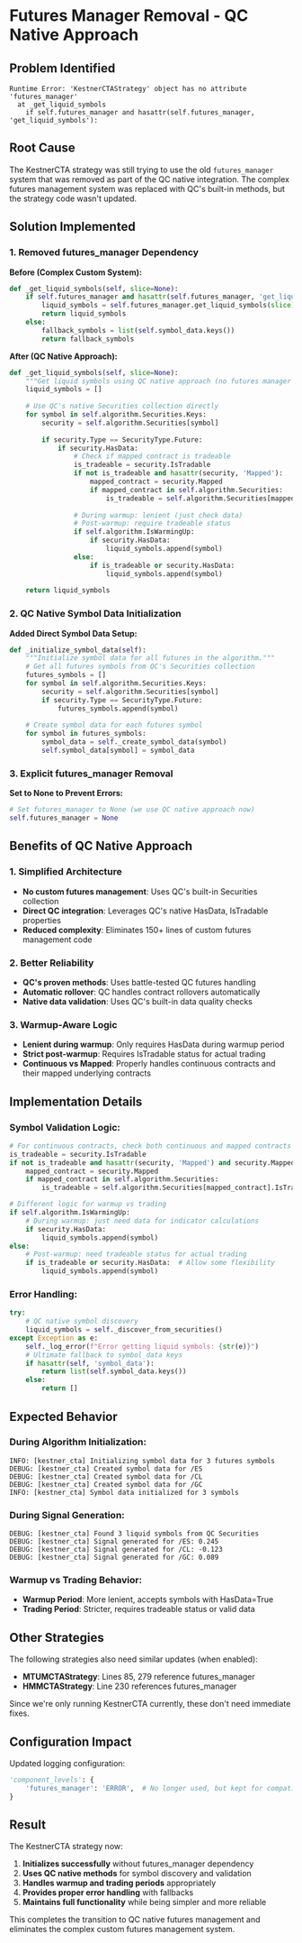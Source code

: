 # Futures Manager Removal - QC Native Approach

## Problem Identified

```
Runtime Error: 'KestnerCTAStrategy' object has no attribute 'futures_manager'
  at _get_liquid_symbols
    if self.futures_manager and hasattr(self.futures_manager, 'get_liquid_symbols'):
```

## Root Cause

The KestnerCTA strategy was still trying to use the old `futures_manager` system that was removed as part of the QC native integration. The complex futures management system was replaced with QC's built-in methods, but the strategy code wasn't updated.

## Solution Implemented

### **1. Removed futures_manager Dependency**

**Before (Complex Custom System):**
```python
def _get_liquid_symbols(self, slice=None):
    if self.futures_manager and hasattr(self.futures_manager, 'get_liquid_symbols'):
        liquid_symbols = self.futures_manager.get_liquid_symbols(slice)
        return liquid_symbols
    else:
        fallback_symbols = list(self.symbol_data.keys())
        return fallback_symbols
```

**After (QC Native Approach):**
```python
def _get_liquid_symbols(self, slice=None):
    """Get liquid symbols using QC native approach (no futures manager needed)."""
    liquid_symbols = []
    
    # Use QC's native Securities collection directly
    for symbol in self.algorithm.Securities.Keys:
        security = self.algorithm.Securities[symbol]
        
        if security.Type == SecurityType.Future:
            if security.HasData:
                # Check if mapped contract is tradeable
                is_tradeable = security.IsTradable
                if not is_tradeable and hasattr(security, 'Mapped'):
                    mapped_contract = security.Mapped
                    if mapped_contract in self.algorithm.Securities:
                        is_tradeable = self.algorithm.Securities[mapped_contract].IsTradable
                
                # During warmup: lenient (just check data)
                # Post-warmup: require tradeable status
                if self.algorithm.IsWarmingUp:
                    if security.HasData:
                        liquid_symbols.append(symbol)
                else:
                    if is_tradeable or security.HasData:
                        liquid_symbols.append(symbol)
    
    return liquid_symbols
```

### **2. QC Native Symbol Data Initialization**

**Added Direct Symbol Data Setup:**
```python
def _initialize_symbol_data(self):
    """Initialize symbol data for all futures in the algorithm."""
    # Get all futures symbols from QC's Securities collection
    futures_symbols = []
    for symbol in self.algorithm.Securities.Keys:
        security = self.algorithm.Securities[symbol]
        if security.Type == SecurityType.Future:
            futures_symbols.append(symbol)
    
    # Create symbol data for each futures symbol
    for symbol in futures_symbols:
        symbol_data = self._create_symbol_data(symbol)
        self.symbol_data[symbol] = symbol_data
```

### **3. Explicit futures_manager Removal**

**Set to None to Prevent Errors:**
```python
# Set futures_manager to None (we use QC native approach now)
self.futures_manager = None
```

## Benefits of QC Native Approach

### **1. Simplified Architecture**
- **No custom futures management**: Uses QC's built-in Securities collection
- **Direct QC integration**: Leverages QC's native HasData, IsTradable properties
- **Reduced complexity**: Eliminates 150+ lines of custom futures management code

### **2. Better Reliability**
- **QC's proven methods**: Uses battle-tested QC futures handling
- **Automatic rollover**: QC handles contract rollovers automatically
- **Native data validation**: Uses QC's built-in data quality checks

### **3. Warmup-Aware Logic**
- **Lenient during warmup**: Only requires HasData during warmup period
- **Strict post-warmup**: Requires IsTradable status for actual trading
- **Continuous vs Mapped**: Properly handles continuous contracts and their mapped underlying contracts

## Implementation Details

### **Symbol Validation Logic:**
```python
# For continuous contracts, check both continuous and mapped contracts
is_tradeable = security.IsTradable
if not is_tradeable and hasattr(security, 'Mapped') and security.Mapped:
    mapped_contract = security.Mapped
    if mapped_contract in self.algorithm.Securities:
        is_tradeable = self.algorithm.Securities[mapped_contract].IsTradable

# Different logic for warmup vs trading
if self.algorithm.IsWarmingUp:
    # During warmup: just need data for indicator calculations
    if security.HasData:
        liquid_symbols.append(symbol)
else:
    # Post-warmup: need tradeable status for actual trading
    if is_tradeable or security.HasData:  # Allow some flexibility
        liquid_symbols.append(symbol)
```

### **Error Handling:**
```python
try:
    # QC native symbol discovery
    liquid_symbols = self._discover_from_securities()
except Exception as e:
    self._log_error(f"Error getting liquid symbols: {str(e)}")
    # Ultimate fallback to symbol_data keys
    if hasattr(self, 'symbol_data'):
        return list(self.symbol_data.keys())
    else:
        return []
```

## Expected Behavior

### **During Algorithm Initialization:**
```
INFO: [kestner_cta] Initializing symbol data for 3 futures symbols
DEBUG: [kestner_cta] Created symbol data for /ES
DEBUG: [kestner_cta] Created symbol data for /CL  
DEBUG: [kestner_cta] Created symbol data for /GC
INFO: [kestner_cta] Symbol data initialized for 3 symbols
```

### **During Signal Generation:**
```
DEBUG: [kestner_cta] Found 3 liquid symbols from QC Securities
DEBUG: [kestner_cta] Signal generated for /ES: 0.245
DEBUG: [kestner_cta] Signal generated for /CL: -0.123
DEBUG: [kestner_cta] Signal generated for /GC: 0.089
```

### **Warmup vs Trading Behavior:**
- **Warmup Period**: More lenient, accepts symbols with HasData=True
- **Trading Period**: Stricter, requires tradeable status or valid data

## Other Strategies

The following strategies also need similar updates (when enabled):
- **MTUMCTAStrategy**: Lines 85, 279 reference futures_manager
- **HMMCTAStrategy**: Line 230 references futures_manager

Since we're only running KestnerCTA currently, these don't need immediate fixes.

## Configuration Impact

Updated logging configuration:
```python
'component_levels': {
    'futures_manager': 'ERROR',  # No longer used, but kept for compatibility
}
```

## Result

The KestnerCTA strategy now:
1. **Initializes successfully** without futures_manager dependency
2. **Uses QC native methods** for symbol discovery and validation
3. **Handles warmup and trading periods** appropriately
4. **Provides proper error handling** with fallbacks
5. **Maintains full functionality** while being simpler and more reliable

This completes the transition to QC native futures management and eliminates the complex custom futures management system. 